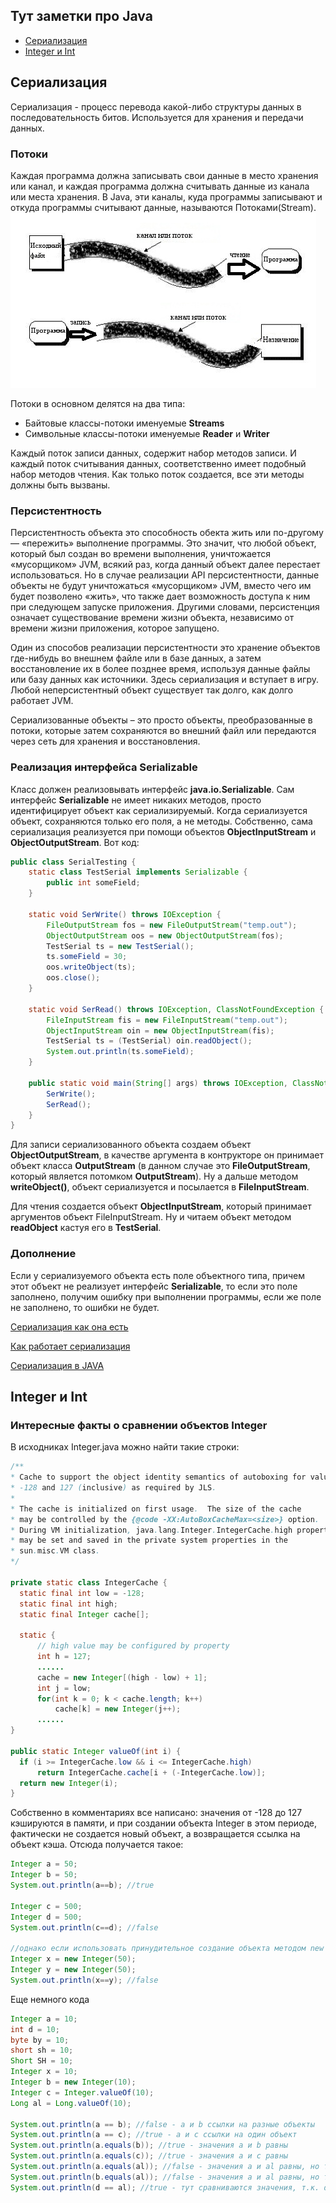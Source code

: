 Тут заметки про Java
-----------
- [Сериализация](#Сериализация)
- [Integer и Int](#Integer-и-Int)

## Сериализация
Сериализация -  процесс перевода какой-либо структуры данных в последовательность битов. Используется для хранения и передачи данных.

### Потоки

   Каждая программа должна записывать свои данные в место хранения или канал, и каждая программа должна считывать данные из канала или места хранения. В Java, эти каналы, куда программы записывают и откуда программы считывают данные, называются Потоками(Stream).
![java01.jpg](/img/java01.jpg)

   Потоки в основном делятся на два типа:
- Байтовые классы-потоки именуемые **Streams**
- Символьные классы-потоки именуемые **Reader** и **Writer**

Каждый поток записи данных, содержит набор методов записи. И каждый поток считывания данных, соответственно имеет подобный набор методов чтения. Как только поток создается, все эти методы должны быть вызваны.
  
  ### Персистентность

Персистентность объекта это способность обекта жить или по-другому — «пережить» выполнение программы. Это значит, что любой объект, который был создан во времени выполнения, уничтожается «мусорщиком» JVM, всякий раз, когда данный объект далее перестает использоваться. Но в случае реализации API персистентности, данные объекты не будут уничтожаться «мусорщиком» JVM, вместо чего им будет позволено «жить», что также дает возможность доступа к ним при следующем запуске приложения. Другими словами, персистенция означает существование времени жизни объекта, независимо от времени жизни приложения, которое запущено.

   Один из способов реализации персистентности это хранение объектов где-нибудь во внешнем файле или в базе данных, а затем восстановление их в более позднее время, используя данные файлы или базу данных как источники. Здесь сериализация и вступает в игру. Любой неперсистентный объект существует так долго, как долго работает JVM.

   Сериализованные объекты – это просто объекты, преобразованные в потоки, которые затем сохраняются во внешний файл или передаются через сеть для хранения и восстановления.
   
   
### Реализация интерфейса Serializable

Класс должен реализовывать интерфейс **java.io.Serializable**. Сам интерфейс **Serializable** не имеет никаких методов, просто идентифицирует объект как сериализируемый. Когда сериализуется объект, сохраняются только его поля, а не методы. Собственно, сама сериализация реализуется при помощи объектов **ObjectInputStream** и **ObjectOutputStream**. Вот код:
```java
public class SerialTesting {
    static class TestSerial implements Serializable {
        public int someField;
    }
 
    static void SerWrite() throws IOException {
        FileOutputStream fos = new FileOutputStream("temp.out");
        ObjectOutputStream oos = new ObjectOutputStream(fos);
        TestSerial ts = new TestSerial();
        ts.someField = 30;
        oos.writeObject(ts);
        oos.close();
    }
 
    static void SerRead() throws IOException, ClassNotFoundException {
        FileInputStream fis = new FileInputStream("temp.out");
        ObjectInputStream oin = new ObjectInputStream(fis);
        TestSerial ts = (TestSerial) oin.readObject();
        System.out.println(ts.someField);
    }
 
    public static void main(String[] args) throws IOException, ClassNotFoundException {
        SerWrite();
        SerRead();
    }
}
```
   Для записи сериализованного объекта создаем объект **ObjectOutputStream**, в качестве аргумента в контрукторе он принимает объект класса **OutputStream** (в данном случае это **FileOutputStream**, который является потомком **OutputStream**). Ну а дальше методом **writeObject()**, объект сериализуется и посылается в **FileInputStream**.

   Для чтения создается объект **ObjectInputStream**, который принимает аргументов объект FileInputStream. Ну и читаем объект методом **readObject** кастуя его в **TestSerial**.
   
   ### Дополнение

   Если у сериализуемого объекта есть поле объектного типа, причем этот объект не реализует интерфейс **Serializable**, то если это поле заполнено, получим ошибку при выполнении программы, если же поле не заполнено, то ошибки не будет.
   
[Сериализация как она есть](http://www.skipy.ru/technics/serialization.html)

[Как работает сериализация](http://info.javarush.ru/translation/2013/09/03/%D0%9A%D0%B0%D0%BA-%D1%80%D0%B0%D0%B1%D0%BE%D1%82%D0%B0%D0%B5%D1%82-%D1%81%D0%B5%D1%80%D0%B8%D0%B0%D0%BB%D0%B8%D0%B7%D0%B0%D1%86%D0%B8%D1%8F-%D0%B2-Java.html)

[Сериализация в JAVA](https://habrahabr.ru/post/60317/)

## Integer и Int
### Интересные факты о сравнении объектов Integer

   В исходниках Integer.java можно найти такие строки:
   
   ```java
   /**
  * Cache to support the object identity semantics of autoboxing for values between
  * -128 and 127 (inclusive) as required by JLS.
  *
  * The cache is initialized on first usage.  The size of the cache
  * may be controlled by the {@code -XX:AutoBoxCacheMax=<size>} option.
  * During VM initialization, java.lang.Integer.IntegerCache.high property
  * may be set and saved in the private system properties in the
  * sun.misc.VM class.
  */
 
 private static class IntegerCache {
     static final int low = -128;
     static final int high;
     static final Integer cache[];
 
     static {
         // high value may be configured by property
         int h = 127;
         ......
         cache = new Integer[(high - low) + 1];
         int j = low;
         for(int k = 0; k < cache.length; k++)
             cache[k] = new Integer(j++);
         ......
 }
 
 public static Integer valueOf(int i) {
     if (i >= IntegerCache.low && i <= IntegerCache.high)
         return IntegerCache.cache[i + (-IntegerCache.low)];
     return new Integer(i);
 }
 ```
Собственно в комментариях все написано: значения от -128 до 127 кэшируются в памяти, и при создании объекта Integer в этом периоде, фактически не создается новый объект, а возвращается ссылка на объект кэша. Отсюда получается такое:
```java
Integer a = 50;
Integer b = 50;
System.out.println(a==b); //true
 
Integer c = 500;
Integer d = 500;
System.out.println(c==d); //false
 
//однако если использовать принудительное создание объекта методом new
Integer x = new Integer(50);
Integer y = new Integer(50);
System.out.println(x==y); //false
```
Еще немного кода
```java
Integer a = 10;
int d = 10;
byte by = 10;
short sh = 10;
Short SH = 10;
Integer x = 10;
Integer b = new Integer(10);
Integer c = Integer.valueOf(10);
Long al = Long.valueOf(10);
 
System.out.println(a == b); //false - a и b ссылки на разные объекты
System.out.println(a == c); //true - a и c ссылки на один объект
System.out.println(a.equals(b)); //true - значения a и b равны
System.out.println(a.equals(c)); //true - значения a и c равны
System.out.println(a.equals(al)); //false - значения a и al равны, но типы объектов разные
System.out.println(b.equals(al)); //false - значения a и al равны, но типы объектов разные
System.out.println(d == al); //true - тут сравниваются значения, т.к. d - простой тип, а не ссылка
```
